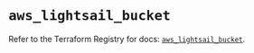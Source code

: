 # `aws_lightsail_bucket`

Refer to the Terraform Registry for docs: [`aws_lightsail_bucket`](https://registry.terraform.io/providers/hashicorp/aws/6.4.0/docs/resources/lightsail_bucket).
